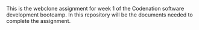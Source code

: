 This is the webclone assignment for week 1 of the Codenation software development bootcamp.
In this repository will be the documents needed to complete the assignment.
